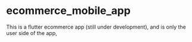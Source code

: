 # ecommerce_mobile_app

This is a flutter ecommerce app (still under development), and is only the user side of the app,
 
 
